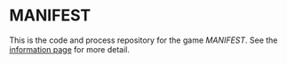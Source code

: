 # MANIFEST

This is the code and process repository for the game *MANIFEST*. See the [information page](info/) for more detail.
